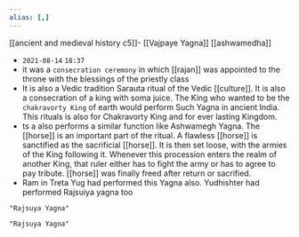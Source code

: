 ```yaml
---
alias: [,]
---
```

[[ancient and medieval history c5]]- [[Vajpaye Yagna]] [[ashwamedha]]

- `2021-08-14` `18:37`
- it was a `consecration ceremony` in which [[rajan]] was appointed to the throne with the blessings of the priestly class
- It is also a Vedic tradition Sarauta ritual of the Vedic [[culture]]. It is also a consecration of a king with soma juice. The King who wanted to be the `chakravorty King` of earth would perform Such Yagna in ancient India. This rituals is also for Chakravorty King and for ever lasting Kingdom.
- ts a also performs a similar function like Ashwamegh Yagna. The [[horse]] is an important part of the ritual. A flawless [[horse]] is sanctified as the sacrificial [[horse]]. It is then set loose, with the armies of the King following it. Whenever this procession enters the realm of another King, that ruler either has to fight the army or has to agree to pay tribute. [[horse]] was finally freed after return or sacrified.
- Ram in Treta Yug had performed this Yagna also. Yudhishter had performed Rajsuiya yagna too

```query
"Rajsuya Yagna"
```

```query
"Rajsuya Yagna"
```